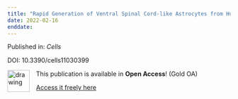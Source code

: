```yaml
---
title: "Rapid Generation of Ventral Spinal Cord-like Astrocytes from Human iPSCs for Modeling Non-Cell Autonomous Mechanisms of Lower Motor Neuron Disease."
date: 2022-02-16
enddate:
---
```


Published in: *Cells*

DOI: 10.3390/cells11030399

<img src="https://upload.wikimedia.org/wikipedia/commons/thumb/7/77/Open_Access_logo_PLoS_transparent.svg/800px-Open_Access_logo_PLoS_transparent.svg.png" alt="drawing" width="50" align="left"/> &nbsp;&nbsp;&nbsp;This publication is available in **Open Access**! (Gold OA)

&nbsp;&nbsp;&nbsp;[Access it freely here](https://www.mdpi.com/2073-4409/11/3/399/pdf?version=1643035528
)

